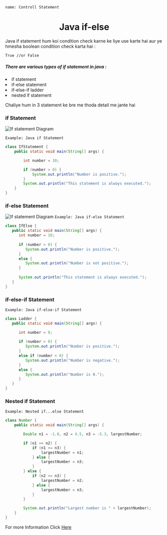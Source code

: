 ```ngMeta
name: Controll Statement
```
<h1 style="text-align: center;">Java if-else</h1>
Java if statement hum koi condition check karne ke liye use karte hai aur ye hmesha boolean condition check karta hai :

```
True //or False
```
<h5>There are various types of if statement in java : </h5>
	<li>if statement</li>
	<li>if-else statement</li>
	<li>if-else-if ladder</li>
	<li>nested if statement</li>

Chaliye hum in 3 statement ke bre me thoda detail me jante hai
<h3>if Statement</h3>

![If statement Diagram](assests/if-statement.png)

`
Example: Java if Statement
`
```java
class IfStatement {
    public static void main(String[] args) {

    	int number = 10;

    	if (number > 0) {
    		System.out.println("Number is positive.");
    	}
    	System.out.println("This statement is always executed.");
    }
}
```
<h3>if-else Statement</h3>

![If statement Diagram](assests/if-else-statement.png)
`
Example: Java if-else Statement
`
```java
class IfElse {
   public static void main(String[] args) {    	
      int number = 10;
	 
      if (number > 0) {
         System.out.println("Number is positive.");
      }
      else {
         System.out.println("Number is not positive.");
      }
 
      System.out.println("This statement is always executed.");
   }
}
```
<h3>if-else-if Statement</h3>

`
Example: Java if-else-if Statement
`

```java
class Ladder {
   public static void main(String[] args) {   

      int number = 0;
	 
      if (number > 0) {
         System.out.println("Number is positive.");
      }
      else if (number < 0) {
         System.out.println("Number is negative.");
      }
      else {
         System.out.println("Number is 0.");
      } 
   }
}
```
<h3>Nested if Statement</h3>

`
Example: Nested if...else Statement
`
```java
class Number {
    public static void main(String[] args) {

        Double n1 = -1.0, n2 = 4.5, n3 = -5.3, largestNumber;

        if (n1 >= n2) {
            if (n1 >= n3) {
                largestNumber = n1;
            } else {
                largestNumber = n3;
            }
        } else {
            if (n2 >= n3) {
                largestNumber = n2;
            } else {
                largestNumber = n3;
            }
        }

        System.out.println("Largest number is " + largestNumber);
    }
}
```
For more Information Click <a href="https://www.programiz.com/java-programming/if-else-statement">Here</a>


